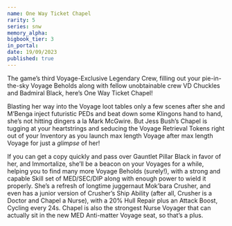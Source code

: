 ```yaml
---
name: One Way Ticket Chapel
rarity: 5
series: snw
memory_alpha:
bigbook_tier: 3
in_portal:
date: 19/09/2023
published: true
---
```


The game’s third Voyage-Exclusive Legendary Crew, filling out your pie-in-the-sky Voyage Beholds along with fellow unobtainable crew VD Chuckles and Badmiral Black, here’s One Way Ticket Chapel! 

Blasting her way into the Voyage loot tables only a few scenes after she and M’Benga inject futuristic PEDs and beat down some Klingons hand to hand, she’s not hitting dingers a la Mark McGwire. But Jess Bush’s Chapel is tugging at your heartstrings and seducing the Voyage Retrieval Tokens right out of your Inventory as you launch max length Voyage after max length Voyage for just a *glimpse* of her!

If you can get a copy quickly and pass over Gauntlet Pillar Black in favor of her, and Immortalize, she’ll be a beacon on your Voyages for a while, helping you to find many more Voyage Beholds (surely!), with a strong and capable Skill set of MED/SEC/DIP along with enough power to wield it properly. She’s a refresh of longtime juggernaut Mok’bara Crusher, and even has a junior version of Crusher’s Ship Ability (after all, Crusher is a Doctor and Chapel a Nurse), with a 20% Hull Repair plus an Attack Boost, Cycling every 24s. Chapel is also the strongest Nurse Voyager that can actually sit in the new MED Anti-matter Voyage seat, so that’s a plus.
